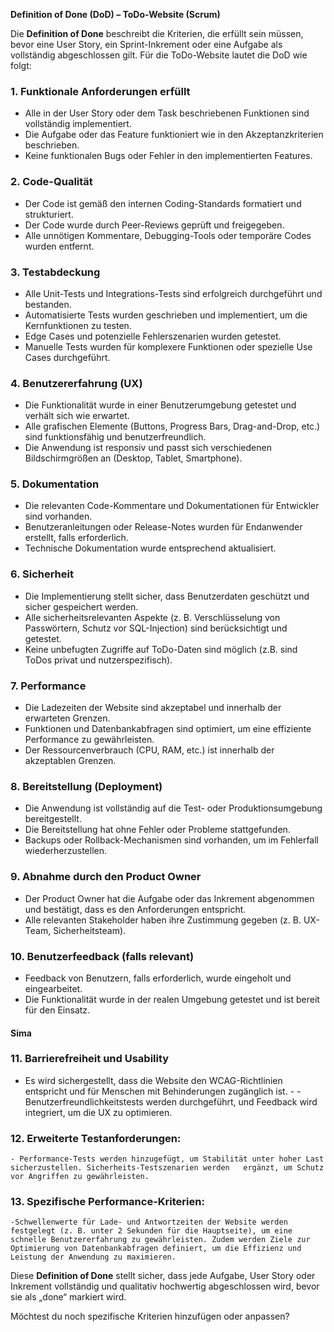 **Definition of Done (DoD) – ToDo-Website (Scrum)**

Die **Definition of Done** beschreibt die Kriterien, die erfüllt sein müssen, bevor eine User Story, ein Sprint-Inkrement oder eine Aufgabe als vollständig abgeschlossen gilt. Für die ToDo-Website lautet die DoD wie folgt:

### 1. **Funktionale Anforderungen erfüllt**
   - Alle in der User Story oder dem Task beschriebenen Funktionen sind vollständig implementiert.
   - Die Aufgabe oder das Feature funktioniert wie in den Akzeptanzkriterien beschrieben.
   - Keine funktionalen Bugs oder Fehler in den implementierten Features.

### 2. **Code-Qualität**
   - Der Code ist gemäß den internen Coding-Standards formatiert und strukturiert.
   - Der Code wurde durch Peer-Reviews geprüft und freigegeben.
   - Alle unnötigen Kommentare, Debugging-Tools oder temporäre Codes wurden entfernt.

### 3. **Testabdeckung**
   - Alle Unit-Tests und Integrations-Tests sind erfolgreich durchgeführt und bestanden.
   - Automatisierte Tests wurden geschrieben und implementiert, um die Kernfunktionen zu testen.
   - Edge Cases und potenzielle Fehlerszenarien wurden getestet.
   - Manuelle Tests wurden für komplexere Funktionen oder spezielle Use Cases durchgeführt.

### 4. **Benutzererfahrung (UX)**
   - Die Funktionalität wurde in einer Benutzerumgebung getestet und verhält sich wie erwartet.
   - Alle grafischen Elemente (Buttons, Progress Bars, Drag-and-Drop, etc.) sind funktionsfähig und benutzerfreundlich.
   - Die Anwendung ist responsiv und passt sich verschiedenen Bildschirmgrößen an (Desktop, Tablet, Smartphone).

### 5. **Dokumentation**
   - Die relevanten Code-Kommentare und Dokumentationen für Entwickler sind vorhanden.
   - Benutzeranleitungen oder Release-Notes wurden für Endanwender erstellt, falls erforderlich.
   - Technische Dokumentation wurde entsprechend aktualisiert.

### 6. **Sicherheit**
   - Die Implementierung stellt sicher, dass Benutzerdaten geschützt und sicher gespeichert werden.
   - Alle sicherheitsrelevanten Aspekte (z. B. Verschlüsselung von Passwörtern, Schutz vor SQL-Injection) sind berücksichtigt und getestet.
   - Keine unbefugten Zugriffe auf ToDo-Daten sind möglich (z.B. sind ToDos privat und nutzerspezifisch).

### 7. **Performance**
   - Die Ladezeiten der Website sind akzeptabel und innerhalb der erwarteten Grenzen.
   - Funktionen und Datenbankabfragen sind optimiert, um eine effiziente Performance zu gewährleisten.
   - Der Ressourcenverbrauch (CPU, RAM, etc.) ist innerhalb der akzeptablen Grenzen.

### 8. **Bereitstellung (Deployment)**
   - Die Anwendung ist vollständig auf die Test- oder Produktionsumgebung bereitgestellt.
   - Die Bereitstellung hat ohne Fehler oder Probleme stattgefunden.
   - Backups oder Rollback-Mechanismen sind vorhanden, um im Fehlerfall wiederherzustellen.

### 9. **Abnahme durch den Product Owner**
   - Der Product Owner hat die Aufgabe oder das Inkrement abgenommen und bestätigt, dass es den Anforderungen entspricht.
   - Alle relevanten Stakeholder haben ihre Zustimmung gegeben (z. B. UX-Team, Sicherheitsteam).

### 10. **Benutzerfeedback (falls relevant)**
   - Feedback von Benutzern, falls erforderlich, wurde eingeholt und eingearbeitet.
   - Die Funktionalität wurde in der realen Umgebung getestet und ist bereit für den Einsatz.
#### Sima 
### 11. **Barrierefreiheit und Usability**
   - Es wird sichergestellt, dass die Website den WCAG-Richtlinien entspricht und für Menschen mit Behinderungen zugänglich ist. - - Benutzerfreundlichkeitstests werden durchgeführt, und Feedback wird integriert, um die UX zu optimieren.
### 12. **Erweiterte Testanforderungen:**
    - Performance-Tests werden hinzugefügt, um Stabilität unter hoher Last sicherzustellen. Sicherheits-Testszenarien werden   ergänzt, um Schutz vor Angriffen zu gewährleisten.
### 13. **Spezifische Performance-Kriterien:**
    -Schwellenwerte für Lade- und Antwortzeiten der Website werden festgelegt (z. B. unter 2 Sekunden für die Hauptseite), um eine schnelle Benutzererfahrung zu gewährleisten. Zudem werden Ziele zur Optimierung von Datenbankabfragen definiert, um die Effizienz und Leistung der Anwendung zu maximieren.

Diese **Definition of Done** stellt sicher, dass jede Aufgabe, User Story oder Inkrement vollständig und qualitativ hochwertig abgeschlossen wird, bevor sie als „done“ markiert wird. 

Möchtest du noch spezifische Kriterien hinzufügen oder anpassen?

